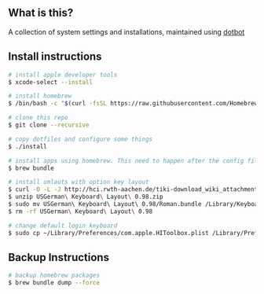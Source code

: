 ## What is this?

A collection of system settings and installations, maintained using [dotbot](https://github.com/anishathalye/dotbot)

## Install instructions

```sh
# install apple developer tools
$ xcode-select --install
```

```sh
# install homebrew
$ /bin/bash -c "$(curl -fsSL https://raw.githubusercontent.com/Homebrew/install/HEAD/install.sh)"

# clone this repo
$ git clone --recursive

# copy dotfiles and configure some things
$ ./install

# install apps using homebrew. This need to happen after the config files have been copied by the ./install script
$ brew bundle

# install umlauts with option key layout
$ curl -O -L -J http://hci.rwth-aachen.de/tiki-download_wiki_attachment.php?attId=793&page=USGermanKeyboard
$ unzip USGerman\ Keyboard\ Layout\ 0.98.zip
$ sudo mv USGerman\ Keyboard\ Layout\ 0.98/Roman.bundle /Library/Keyboard\ Layouts/
$ rm -rf USGerman\ Keyboard\ Layout\ 0.98

# change default login keyboard
$ sudo cp ~/Library/Preferences/com.apple.HIToolbox.plist /Library/Preferences/
```

## Backup Instructions

```sh
# backup homebrew packages
$ brew bundle dump --force
```
